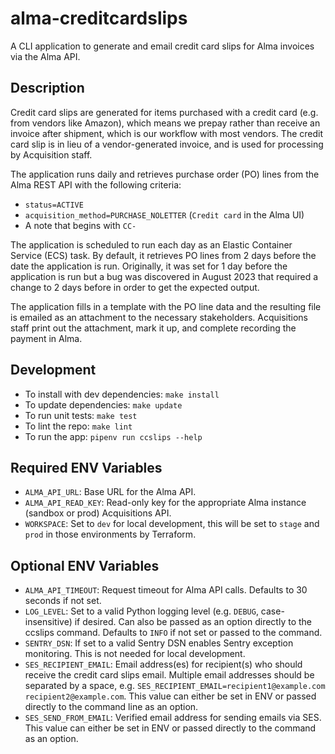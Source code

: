 # alma-creditcardslips

A CLI application to generate and email credit card slips for Alma invoices via the Alma API.

## Description
Credit card slips are generated for items purchased with a credit card (e.g. from vendors like Amazon), which means we prepay rather than receive an invoice after shipment, which is our workflow with most vendors. The credit card slip is in lieu of a vendor-generated invoice, and is used for processing by Acquisition staff.

 The application runs daily and retrieves purchase order (PO) lines from the Alma REST API with the following criteria:
* `status=ACTIVE`
* `acquisition_method=PURCHASE_NOLETTER` (`Credit card` in the Alma UI)
* A note that begins with `CC-`

The application is scheduled to run each day as an Elastic Container Service (ECS) task. By default, it retrieves PO lines from 2 days before the date the application is run. Originally, it was set for 1 day before the application is run but a bug was discovered in August 2023 that required a change to 2 days before in order to get the expected output. 

The application fills in a template with the PO line data and the resulting file is emailed as an attachment to the necessary stakeholders. Acquisitions staff print out the attachment, mark it up, and complete recording the payment in Alma. 

## Development

- To install with dev dependencies: `make install`
- To update dependencies: `make update`
- To run unit tests: `make test`
- To lint the repo: `make lint`
- To run the app: `pipenv run ccslips --help`

## Required ENV Variables

- `ALMA_API_URL`: Base URL for the Alma API.
- `ALMA_API_READ_KEY`: Read-only key for the appropriate Alma instance (sandbox or prod) Acquisitions API.
- `WORKSPACE`: Set to `dev` for local development, this will be set to `stage` and `prod` in those environments by Terraform.

## Optional ENV Variables

- `ALMA_API_TIMEOUT`: Request timeout for Alma API calls. Defaults to 30 seconds if not set.
- `LOG_LEVEL`: Set to a valid Python logging level (e.g. `DEBUG`, case-insensitive) if desired. Can also be passed as an option directly to the ccslips command. Defaults to `INFO` if not set or passed to the command.
- `SENTRY_DSN`: If set to a valid Sentry DSN enables Sentry exception monitoring. This is not needed for local development.
- `SES_RECIPIENT_EMAIL`: Email address(es) for recipient(s) who should receive the credit card slips email. Multiple email addresses should be separated by a space, e.g. `SES_RECIPIENT_EMAIL=recipient1@example.com recipient2@example.com`. This value can either be set in ENV or passed directly to the command line as an option.
- `SES_SEND_FROM_EMAIL`: Verified email address for sending emails via SES. This value can either be set in ENV or passed directly to the command as an option.
